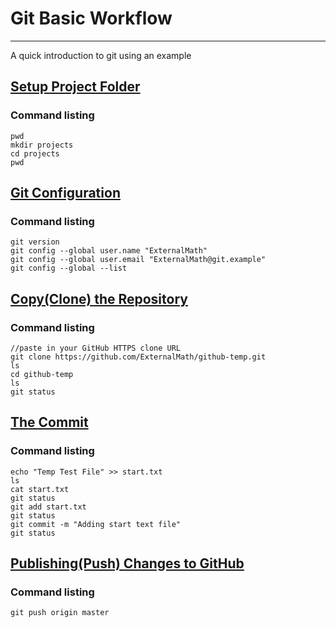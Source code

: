 # Git Basic Workflow
---
A quick introduction to git using an example

## <u> Setup Project Folder </u>
### Command listing
```
pwd
mkdir projects
cd projects
pwd
```

## <u> Git Configuration </u>
### Command listing
```
git version
git config --global user.name "ExternalMath"
git config --global user.email "ExternalMath@git.example"
git config --global --list
```

## <u> Copy(Clone) the Repository </u>
### Command listing
```
//paste in your GitHub HTTPS clone URL
git clone https://github.com/ExternalMath/github-temp.git
ls
cd github-temp
ls
git status
```

## <u> The Commit </u>
### Command listing
```
echo "Temp Test File" >> start.txt
ls
cat start.txt
git status
git add start.txt
git status
git commit -m "Adding start text file"
git status
```

## <u> Publishing(Push) Changes to GitHub </u>
### Command listing
```
git push origin master
```